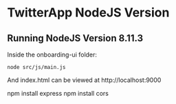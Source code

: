 # TwitterApp NodeJS Version

## Running NodeJS Version 8.11.3
Inside the onboarding-ui folder:
```
node src/js/main.js
```
And index.html can be viewed at http://localhost:9000

npm install express
npm install cors
